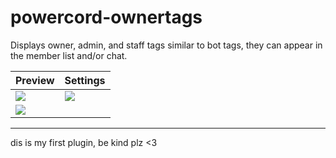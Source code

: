 # powercord-ownertags

Displays owner, admin, and staff tags similar to bot tags, they can appear in the member list and/or chat.

| Preview                                     | Settings                            |
| ------------------------------------------- | ----------------------------------- |
| ![](https://cdn.moguldevs.xyz/u/14I05G.png) | ![](https://cdn.moguldevs.xyz/u/4NdZXI.png) |
| ![](https://cdn.moguldevs.xyz/u/Ng3UhJ.png) |                                     | 
-------------------------------------------------------------------------------------

dis is my first plugin, be kind plz <3
